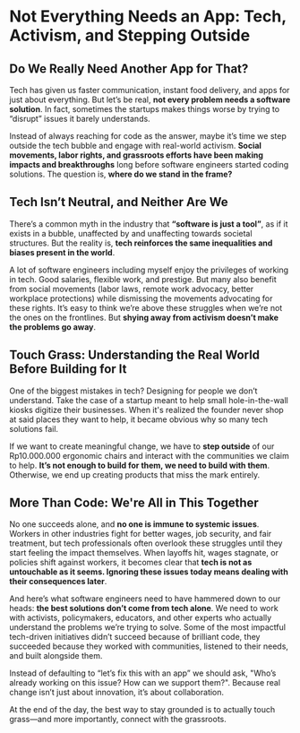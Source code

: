 # Not Everything Needs an App: Tech, Activism, and Stepping Outside

## Do We Really Need Another App for That?

Tech has given us faster communication, instant food delivery, and apps for just about everything. But let’s be real, **not every problem needs a software solution**. In fact, sometimes the startups makes things worse by trying to “disrupt” issues it barely understands.

Instead of always reaching for code as the answer, maybe it’s time we step outside the tech bubble and engage with real-world activism. **Social movements, labor rights, and grassroots efforts have been making impacts and breakthroughs** long before software engineers started coding solutions. The question is, **where do we stand in the frame?**

## Tech Isn’t Neutral, and Neither Are We

There’s a common myth in the industry that **“software is just a tool”**, as if it exists in a bubble, unaffected by and unaffecting towards societal structures. But the reality is, **tech reinforces the same inequalities and biases present in the world**.

A lot of software engineers including myself enjoy the privileges of working in tech. Good salaries, flexible work, and prestige. But many also benefit from social movements (labor laws, remote work advocacy, better workplace protections) while dismissing the movements advocating for these rights. It’s easy to think we’re above these struggles when we’re not the ones on the frontlines. But **shying away from activism doesn’t make the problems go away**.

## Touch Grass: Understanding the Real World Before Building for It

One of the biggest mistakes in tech? Designing for people we don’t understand. Take the case of a startup meant to help small hole-in-the-wall kiosks digitize their businesses. When it's realized the founder never shop at said places they want to help, it became obvious why so many tech solutions fail.

If we want to create meaningful change, we have to **step outside** of our Rp10.000.000 ergonomic chairs and interact with the communities we claim to help. **It’s not enough to build for them, we need to build with them**. Otherwise, we end up creating products that miss the mark entirely.

## More Than Code: We're All in This Together

No one succeeds alone, and **no one is immune to systemic issues**. Workers in other industries fight for better wages, job security, and fair treatment, but tech professionals often overlook these struggles until they start feeling the impact themselves. When layoffs hit, wages stagnate, or policies shift against workers, it becomes clear that **tech is not as untouchable as it seems. Ignoring these issues today means dealing with their consequences later**.

And here’s what software engineers need to have hammered down to our heads: **the best solutions don’t come from tech alone**. We need to work with activists, policymakers, educators, and other experts who actually understand the problems we’re trying to solve. Some of the most impactful tech-driven initiatives didn’t succeed because of brilliant code, they succeeded because they worked with communities, listened to their needs, and built alongside them.

Instead of defaulting to “let’s fix this with an app” we should ask, "Who’s already working on this issue? How can we support them?". Because real change isn’t just about innovation, it’s about collaboration.

At the end of the day, the best way to stay grounded is to actually touch grass—and more importantly, connect with the grassroots.
